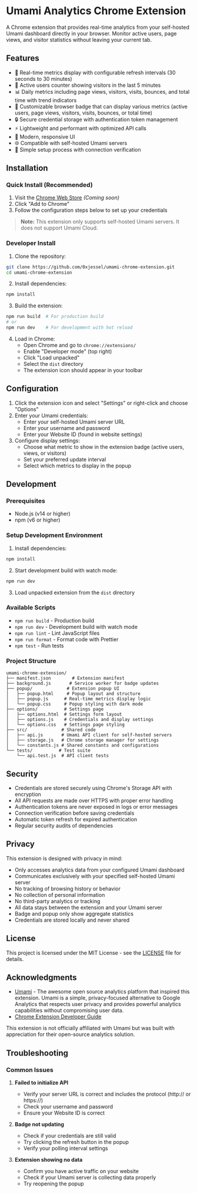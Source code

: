# Umami Analytics Chrome Extension

A Chrome extension that provides real-time analytics from your self-hosted Umami dashboard directly in your browser. Monitor active users, page views, and visitor statistics without leaving your current tab.

## Features

- 🔄 Real-time metrics display with configurable refresh intervals (30 seconds to 30 minutes)
- 👥 Active users counter showing visitors in the last 5 minutes
- 📊 Daily metrics including page views, visitors, visits, bounces, and total time with trend indicators
- 🎯 Customizable browser badge that can display various metrics (active users, page views, visitors, visits, bounces, or total time)
- 🔒 Secure credential storage with authentication token management
- ⚡ Lightweight and performant with optimized API calls
- 🎨 Modern, responsive UI
- 🌐 Compatible with self-hosted Umami servers
- 🔌 Simple setup process with connection verification

## Installation

### Quick Install (Recommended)

1. Visit the [Chrome Web Store](https://chrome.google.com/webstore) _(Coming soon)_
2. Click "Add to Chrome"
3. Follow the configuration steps below to set up your credentials

> **Note:** This extension only supports self-hosted Umami servers. It does not support Umami Cloud.

### Developer Install

1. Clone the repository:

```bash
git clone https://github.com/0xjessel/umami-chrome-extension.git
cd umami-chrome-extension
```

2. Install dependencies:

```bash
npm install
```

3. Build the extension:

```bash
npm run build  # For production build
# or
npm run dev    # For development with hot reload
```

4. Load in Chrome:
   - Open Chrome and go to `chrome://extensions/`
   - Enable "Developer mode" (top right)
   - Click "Load unpacked"
   - Select the `dist` directory
   - The extension icon should appear in your toolbar

## Configuration

1. Click the extension icon and select "Settings" or right-click and choose "Options"
2. Enter your Umami credentials:
   - Enter your self-hosted Umami server URL
   - Enter your username and password
   - Enter your Website ID (found in website settings)
3. Configure display settings:
   - Choose what metric to show in the extension badge (active users, views, or visitors)
   - Set your preferred update interval
   - Select which metrics to display in the popup

## Development

### Prerequisites

- Node.js (v14 or higher)
- npm (v6 or higher)

### Setup Development Environment

1. Install dependencies:

```bash
npm install
```

2. Start development build with watch mode:

```bash
npm run dev
```

3. Load unpacked extension from the `dist` directory

### Available Scripts

- `npm run build` - Production build
- `npm run dev` - Development build with watch mode
- `npm run lint` - Lint JavaScript files
- `npm run format` - Format code with Prettier
- `npm test` - Run tests

### Project Structure

```
umami-chrome-extension/
├── manifest.json        # Extension manifest
├── background.js       # Service worker for badge updates
├── popup/             # Extension popup UI
│   ├── popup.html     # Popup layout and structure
│   ├── popup.js      # Real-time metrics display logic
│   └── popup.css     # Popup styling with dark mode
├── options/          # Settings page
│   ├── options.html  # Settings form layout
│   ├── options.js    # Credentials and display settings
│   └── options.css   # Settings page styling
├── src/             # Shared code
│   ├── api.js       # Umami API client for self-hosted servers
│   ├── storage.js   # Chrome storage manager for settings
│   └── constants.js # Shared constants and configurations
└── tests/          # Test suite
    └── api.test.js  # API client tests
```

## Security

- Credentials are stored securely using Chrome's Storage API with encryption
- All API requests are made over HTTPS with proper error handling
- Authentication tokens are never exposed in logs or error messages
- Connection verification before saving credentials
- Automatic token refresh for expired authentication
- Regular security audits of dependencies

## Privacy

This extension is designed with privacy in mind:

- Only accesses analytics data from your configured Umami dashboard
- Communicates exclusively with your specified self-hosted Umami server
- No tracking of browsing history or behavior
- No collection of personal information
- No third-party analytics or tracking
- All data stays between the extension and your Umami server
- Badge and popup only show aggregate statistics
- Credentials are stored locally and never shared

## License

This project is licensed under the MIT License - see the [LICENSE](LICENSE) file for details.

## Acknowledgments

- [Umami](https://umami.is/) - The awesome open source analytics platform that inspired this extension. Umami is a simple, privacy-focused alternative to Google Analytics that respects user privacy and provides powerful analytics capabilities without compromising user data.
- [Chrome Extension Developer Guide](https://developer.chrome.com/docs/extensions/mv3/)

This extension is not officially affiliated with Umami but was built with appreciation for their open-source analytics solution.

## Troubleshooting

### Common Issues

1. **Failed to initialize API**

   - Verify your server URL is correct and includes the protocol (http:// or https://)
   - Check your username and password
   - Ensure your Website ID is correct

2. **Badge not updating**

   - Check if your credentials are still valid
   - Try clicking the refresh button in the popup
   - Verify your polling interval settings

3. **Extension showing no data**
   - Confirm you have active traffic on your website
   - Check if your Umami server is collecting data properly
   - Try reopening the popup
